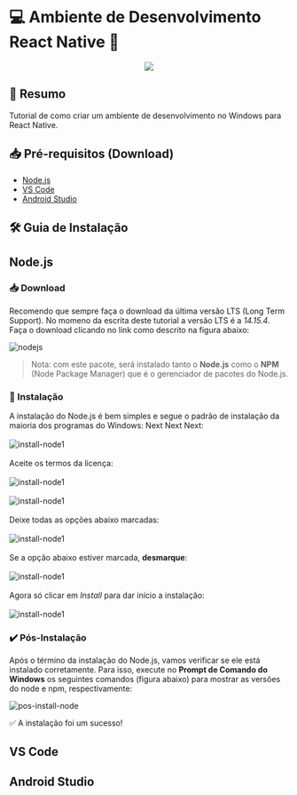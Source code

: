 # 💻 Ambiente de Desenvolvimento React Native 📱

<p align='center'><a href="https://reactnative.dev/" target="_blank"><img src="./images/rnlogo.png"></a></p>

## 📝 Resumo

Tutorial de como criar um ambiente de desenvolvimento no Windows para React Native.

## 📥 Pré-requisitos (Download)

- <a href="https://nodejs.org/en/download/" target="_blank">Node.js</a>
- <a href="https://code.visualstudio.com/download" target="_blank">VS Code</a>
- <a href="https://developer.android.com/studio?hl=pt-br" target="_blank">Android Studio</a>

## 🛠️ Guia de Instalação

## Node.js

### 📥 Download

Recomendo que sempre faça o download da última versão LTS (Long Term Support). No momeno da escrita deste tutorial a versão LTS é a _14.15.4_. Faça o download clicando no link como descrito na figura abaixo:

![nodejs](images/nodelts.png)

> Nota: com este pacote, será instalado tanto o **Node.js** como o **NPM** (Node Package Manager) que é o gerenciador de pacotes do Node.js.

### 🔨 Instalação

A instalação do Node.js é bem simples e segue o padrão de instalação da maioria dos programas do Windows: Next Next Next:
<br><br>
![install-node1](images/install-node1.png)
<br><br>
Aceite os termos da licença:
<br><br>
![install-node1](images/install-node2.png)
<br><br>
![install-node1](images/install-node3.png)
<br><br>
Deixe todas as opções abaixo marcadas:
<br><br>
![install-node1](images/install-node4.png)
<br><br>
Se a opção abaixo estiver marcada, **desmarque**:
<br><br>
![install-node1](images/install-node5.png)
<br><br>
Agora só clicar em _Install_ para dar início a instalação:
<br><br>
![install-node1](images/install-node6.png)

### ✔️ Pós-Instalação

Após o término da instalação do Node.js, vamos verificar se ele está instalado corretamente. Para isso, execute no **Prompt de Comando do Windows** os seguintes comandos (figura abaixo) para mostrar as versões do node e npm, respectivamente:

![pos-install-node](./images/pos-install-node.png)

✅ A instalação foi um sucesso!

## VS Code

## Android Studio
